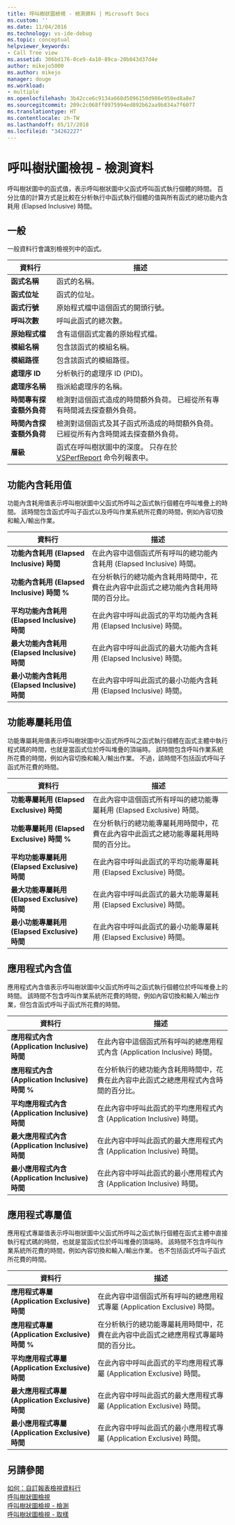 ```yaml
---
title: 呼叫樹狀圖檢視 - 檢測資料 | Microsoft Docs
ms.custom: ''
ms.date: 11/04/2016
ms.technology: vs-ide-debug
ms.topic: conceptual
helpviewer_keywords:
- Call Tree view
ms.assetid: 306bd176-0ce9-4a10-89ca-20b043d37d4e
author: mikejo5000
ms.author: mikejo
manager: douge
ms.workload:
- multiple
ms.openlocfilehash: 3b42cce6c9134a668d5096150d986e950ed8a8e7
ms.sourcegitcommit: 209c2c068ff0975994ed892b62aa9b834a7f6077
ms.translationtype: HT
ms.contentlocale: zh-TW
ms.lasthandoff: 05/17/2018
ms.locfileid: "34262227"
---
```

# <a name="call-tree-view---instrumentation-data"></a>呼叫樹狀圖檢視 - 檢測資料
呼叫樹狀圖中的函式值，表示呼叫樹狀圖中父函式呼叫函式執行個體的時間。 百分比值的計算方式是比較在分析執行中函式執行個體的值與所有函式的總功能內含耗用 (Elapsed Inclusive) 時間。  
  
## <a name="general"></a>一般  
 一般資料行會識別檢視列中的函式。  
  
|資料行|描述|  
|------------|-----------------|  
|**函式名稱**|函式的名稱。|  
|**函式位址**|函式的位址。|  
|**函式行號**|原始程式檔中這個函式的開頭行號。|  
|**呼叫次數**|呼叫此函式的總次數。|  
|**原始程式檔**|含有這個函式定義的原始程式檔。|  
|**模組名稱**|包含該函式的模組名稱。|  
|**模組路徑**|包含該函式的模組路徑。|  
|**處理序 ID**|分析執行的處理序 ID (PID)。|  
|**處理序名稱**|指派給處理序的名稱。|  
|**時間專有探查額外負荷**|檢測對這個函式造成的時間額外負荷。 已經從所有專有時間減去探查額外負荷。|  
|**時間內含探查額外負荷**|檢測對這個函式及其子函式所造成的時間額外負荷。 已經從所有內含時間減去探查額外負荷。|  
|**層級**|函式在呼叫樹狀圖中的深度。 只存在於 [VSPerfReport](../profiling/vsperfreport.md) 命令列報表中。|  
  
## <a name="elapsed-inclusive-values"></a>功能內含耗用值  
 功能內含耗用值表示呼叫樹狀圖中父函式所呼叫之函式執行個體在呼叫堆疊上的時間。 該時間包含函式呼叫子函式以及呼叫作業系統所花費的時間，例如內容切換和輸入/輸出作業。  
  
|資料行|描述|  
|------------|-----------------|  
|**功能內含耗用 (Elapsed Inclusive) 時間**|在此內容中這個函式所有呼叫的總功能內含耗用 (Elapsed Inclusive) 時間。|  
|**功能內含耗用 (Elapsed Inclusive) 時間 %**|在分析執行的總功能內含耗用時間中，花費在此內容中此函式之總功能內含耗用時間的百分比。|  
|**平均功能內含耗用 (Elapsed Inclusive) 時間**|在此內容中呼叫此函式的平均功能內含耗用 (Elapsed Inclusive) 時間。|  
|**最大功能內含耗用 (Elapsed Inclusive) 時間**|在此內容中呼叫此函式的最大功能內含耗用 (Elapsed Inclusive) 時間。|  
|**最小功能內含耗用 (Elapsed Inclusive) 時間**|在此內容中呼叫此函式的最小功能內含耗用 (Elapsed Inclusive) 時間。|  
  
## <a name="elapsed-exclusive-values"></a>功能專屬耗用值  
 功能專屬耗用值表示呼叫樹狀圖中父函式所呼叫之函式執行個體在函式主體中執行程式碼的時間，也就是當函式位於呼叫堆疊的頂端時。 該時間包含呼叫作業系統所花費的時間，例如內容切換和輸入/輸出作業。 不過，該時間不包括函式呼叫子函式所花費的時間。  
  
|資料行|描述|  
|------------|-----------------|  
|**功能專屬耗用 (Elapsed Exclusive) 時間**|在此內容中這個函式所有呼叫的總功能專屬耗用 (Elapsed Exclusive) 時間。|  
|**功能專屬耗用 (Elapsed Exclusive) 時間 %**|在分析執行的總功能專屬耗用時間中，花費在此內容中此函式之總功能專屬耗用時間的百分比。|  
|**平均功能專屬耗用 (Elapsed Exclusive) 時間**|在此內容中呼叫此函式的平均功能專屬耗用 (Elapsed Exclusive) 時間。|  
|**最大功能專屬耗用 (Elapsed Exclusive) 時間**|在此內容中呼叫此函式的最大功能專屬耗用 (Elapsed Exclusive) 時間。|  
|**最小功能專屬耗用 (Elapsed Exclusive) 時間**|在此內容中呼叫此函式的最小功能專屬耗用 (Elapsed Exclusive) 時間。|  
  
## <a name="application-inclusive-values"></a>應用程式內含值  
 應用程式內含值表示呼叫樹狀圖中父函式所呼叫之函式執行個體位於呼叫堆疊上的時間。 該時間不包含呼叫作業系統所花費的時間，例如內容切換和輸入/輸出作業，但包含函式呼叫子函式所花費的時間。  
  
|資料行|描述|  
|------------|-----------------|  
|**應用程式內含 (Application Inclusive) 時間**|在此內容中這個函式所有呼叫的總應用程式內含 (Application Inclusive) 時間。|  
|**應用程式內含 (Application Inclusive) 時間 %**|在分析執行的總功能內含耗用時間中，花費在此內容中此函式之總應用程式內含時間的百分比。|  
|**平均應用程式內含 (Application Inclusive) 時間**|在此內容中呼叫此函式的平均應用程式內含 (Application Inclusive) 時間。|  
|**最大應用程式內含 (Application Inclusive) 時間**|在此內容中呼叫此函式的最大應用程式內含 (Application Inclusive) 時間。|  
|**最小應用程式內含 (Application Inclusive) 時間**|在此內容中呼叫此函式的最小應用程式內含 (Application Inclusive) 時間。|  
  
## <a name="application-exclusive-values"></a>應用程式專屬值  
 應用程式專屬值表示呼叫樹狀圖中父函式所呼叫之函式執行個體在函式主體中直接執行程式碼的時間，也就是當函式位於呼叫堆疊的頂端時。 該時間不包含呼叫作業系統所花費的時間，例如內容切換和輸入/輸出作業。 也不包括函式呼叫子函式所花費的時間。  
  
|資料行|描述|  
|------------|-----------------|  
|**應用程式專屬 (Application Exclusive) 時間**|在此內容中這個函式所有呼叫的總應用程式專屬 (Application Exclusive) 時間。|  
|**應用程式專屬 (Application Exclusive) 時間 %**|在分析執行的總功能專屬耗用時間中，花費在此內容中此函式之總應用程式專屬時間的百分比。|  
|**平均應用程式專屬 (Application Exclusive) 時間**|在此內容中呼叫此函式的平均應用程式專屬 (Application Exclusive) 時間。|  
|**最大應用程式專屬 (Application Exclusive) 時間**|在此內容中呼叫此函式的最大應用程式專屬 (Application Exclusive) 時間。|  
|**最小應用程式專屬 (Application Exclusive) 時間**|在此內容中呼叫此函式的最小應用程式專屬 (Application Exclusive) 時間。|  
  
## <a name="see-also"></a>另請參閱  
 [如何：自訂報表檢視資料行](../profiling/how-to-customize-report-view-columns.md)   
 [呼叫樹狀圖檢視](../profiling/call-tree-view-sampling-data.md)   
 [呼叫樹狀圖檢視 - 檢測](../profiling/call-tree-view-dotnet-memory-instrumentation-data.md)   
 [呼叫樹狀圖檢視 - 取樣](../profiling/call-tree-view-dotnet-memory-sampling-data.md)